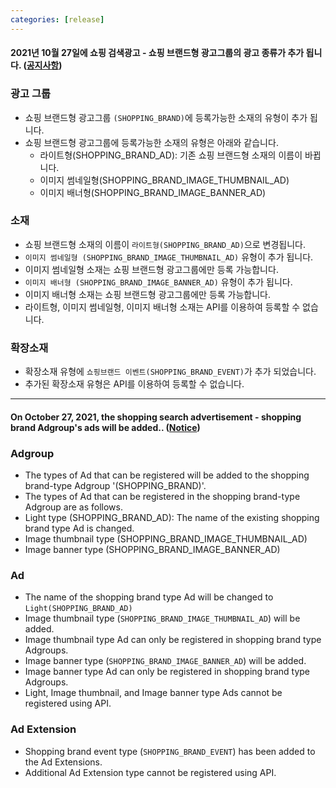 ```yaml
---
categories: [release]
---
```


#### 2021년 10월 27일에 쇼핑 검색광고 - 쇼핑 브랜드형 광고그룹의 광고 종류가 추가 됩니다. ([공지사항](https://saedu.naver.com/notice/view.naver?notiSeq=3840&catg=&fixYn=N&searchOpt=all&keyword=))


### 광고 그룹
* 쇼핑 브랜드형 광고그룹 `(SHOPPING_BRAND)`에 등록가능한 소재의 유형이 추가 됩니다.
* 쇼핑 브랜드형 광고그룹에 등록가능한 소재의 유형은 아래와 같습니다.
  * 라이트형(SHOPPING_BRAND_AD): 기존 쇼핑 브랜드형 소재의 이름이 바뀝니다.
  * 이미지 썸네일형(SHOPPING_BRAND_IMAGE_THUMBNAIL_AD)
  * 이미지 배너형(SHOPPING_BRAND_IMAGE_BANNER_AD)

### 소재
* 쇼핑 브랜드형 소재의 이름이 `라이트형(SHOPPING_BRAND_AD)`으로 변경됩니다.
* `이미지 썸네일형 (SHOPPING_BRAND_IMAGE_THUMBNAIL_AD)` 유형이 추가 됩니다.
* 이미지 썸네일형 소재는 쇼핑 브랜드형 광고그룹에만 등록 가능합니다.
* `이미지 배너형 (SHOPPING_BRAND_IMAGE_BANNER_AD)` 유형이 추가 됩니다.
* 이미지 배너형 소재는 쇼핑 브랜드형 광고그룹에만 등록 가능합니다.
* 라이트형, 이미지 썸네일형, 이미지 배너형 소재는 API를 이용하여 등록할 수 없습니다.


### 확장소재
* 확장소재 유형에 `쇼핑브랜드 이벤트(SHOPPING_BRAND_EVENT)`가 추가 되었습니다.
* 추가된 확장소재 유형은 API를 이용하여 등록할 수 없습니다.

---


#### On October 27, 2021, the shopping search advertisement - shopping brand Adgroup's ads will be added.. ([Notice](https://saedu.naver.com/notice/view.naver?notiSeq=3840&catg=&fixYn=N&searchOpt=all&keyword=))

### Adgroup
* The types of Ad that can be registered will be added to the shopping brand-type Adgroup '(SHOPPING_BRAND)'.
* The types of Ad that can be registered in the shopping brand-type Adgroup are as follows.
* Light type (SHOPPING_BRAND_AD): The name of the existing shopping brand type Ad is changed.
* Image thumbnail type (SHOPPING_BRAND_IMAGE_THUMBNAIL_AD)
* Image banner type (SHOPPING_BRAND_IMAGE_BANNER_AD)


### Ad
* The name of the shopping brand type Ad will be changed to `Light(SHOPPING_BRAND_AD)`
* Image thumbnail type (`SHOPPING_BRAND_IMAGE_THUMBNAIL_AD`) will be added.
* Image thumbnail type Ad can only be registered in shopping brand type Adgroups.
* Image banner type (`SHOPPING_BRAND_IMAGE_BANNER_AD`) will be added.
* Image banner type Ad can only be registered in shopping brand type Adgroups.
* Light, Image thumbnail, and Image banner type Ads cannot be registered using API.


### Ad Extension
* Shopping brand event type (`SHOPPING_BRAND_EVENT`) has been added to the Ad Extensions.
* Additional Ad Extension type cannot be registered using API.
